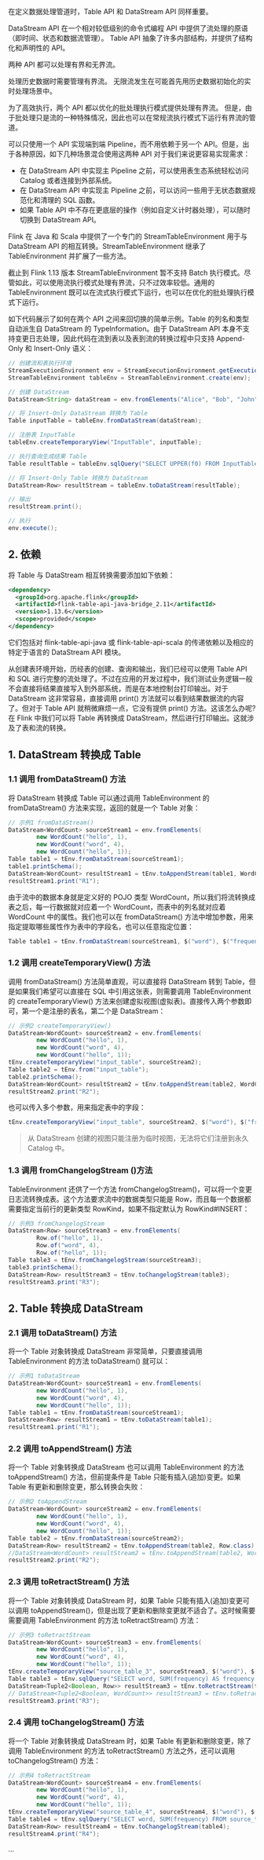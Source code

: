 
在定义数据处理管道时，Table API 和 DataStream API 同样重要。

DataStream API 在一个相对较低级别的命令式编程 API 中提供了流处理的原语（即时间、状态和数据流管理）。 Table API 抽象了许多内部结构，并提供了结构化和声明性的 API。

两种 API 都可以处理有界和无界流。

处理历史数据时需要管理有界流。 无限流发生在可能首先用历史数据初始化的实时处理场景中。

为了高效执行，两个 API 都以优化的批处理执行模式提供处理有界流。 但是，由于批处理只是流的一种特殊情况，因此也可以在常规流执行模式下运行有界流的管道。


可以只使用一个 API 实现端到端 Pipeline，而不用依赖于另一个 API。但是，出于各种原因，如下几种场景混合使用这两种 API 对于我们来说更容易实现需求：
- 在 DataStream API 中实现主 Pipeline 之前，可以使用表生态系统轻松访问 Catalog 或者连接到外部系统。
- 在 DataStream API 中实现主 Pipeline 之前，可以访问一些用于无状态数据规范化和清理的 SQL 函数。
- 如果 Table API 中不存在更底层的操作（例如自定义计时器处理），可以随时切换到 DataStream API。


Flink 在 Java 和 Scala 中提供了一个专门的 StreamTableEnvironment 用于与 DataStream API 的相互转换。StreamTableEnvironment 继承了 TableEnvironment 并扩展了一些方法。

截止到 Flink 1.13 版本 StreamTableEnvironment 暂不支持 Batch 执行模式。尽管如此，可以使用流执行模式处理有界流，只不过效率较低。通用的 TableEnvironment 既可以在流式执行模式下运行，也可以在优化的批处理执行模式下运行。

如下代码展示了如何在两个 API 之间来回切换的简单示例。Table 的列名和类型自动派生自 DataStream 的 TypeInformation。由于 DataStream API 本身不支持变更日志处理，因此代码在流到表以及表到流的转换过程中只支持 Append-Only 和 Insert-Only 语义：
```java
// 创建流和表执行环境
StreamExecutionEnvironment env = StreamExecutionEnvironment.getExecutionEnvironment();
StreamTableEnvironment tableEnv = StreamTableEnvironment.create(env);

// 创建 DataStream
DataStream<String> dataStream = env.fromElements("Alice", "Bob", "John");

// 将 Insert-Only DataStream 转换为 Table
Table inputTable = tableEnv.fromDataStream(dataStream);

// 注册表 InputTable
tableEnv.createTemporaryView("InputTable", inputTable);

// 执行查询生成结果 Table
Table resultTable = tableEnv.sqlQuery("SELECT UPPER(f0) FROM InputTable");

// 将 Insert-Only Table 转换为 DataStream
DataStream<Row> resultStream = tableEnv.toDataStream(resultTable);

// 输出
resultStream.print();

// 执行
env.execute();
```

## 2. 依赖

将 Table 与 DataStream 相互转换需要添加如下依赖：
```xml
<dependency>
  <groupId>org.apache.flink</groupId>
  <artifactId>flink-table-api-java-bridge_2.11</artifactId>
  <version>1.13.6</version>
  <scope>provided</scope>
</dependency>
```
它们包括对 flink-table-api-java 或 flink-table-api-scala 的传递依赖以及相应的特定于语言的 DataStream API 模块。










从创建表环境开始，历经表的创建、查询和输出，我们已经可以使用 Table API 和 SQL 进行完整的流处理了。不过在应用的开发过程中，我们测试业务逻辑一般不会直接将结果直接写入到外部系统，而是在本地控制台打印输出。对于 DataStream 这非常容易，直接调用 print() 方法就可以看到结果数据流的内容了。但对于 Table API 就稍微麻烦一点，它没有提供 print() 方法。这该怎么办呢?在 Flink 中我们可以将 Table 再转换成 DataStream，然后进行打印输出。这就涉及了表和流的转换。

## 1. DataStream 转换成 Table

### 1.1 调用 fromDataStream() 方法

将 DataStream 转换成 Table 可以通过调用 TableEnvironment 的 fromDataStream() 方法来实现，返回的就是一个 Table 对象：
```java
// 示例1 fromDataStream()
DataStream<WordCount> sourceStream1 = env.fromElements(
        new WordCount("hello", 1),
        new WordCount("word", 4),
        new WordCount("hello", 1));
Table table1 = tEnv.fromDataStream(sourceStream1);
table1.printSchema();
DataStream<WordCount> resultStream1 = tEnv.toAppendStream(table1, WordCount.class);
resultStream1.print("R1");
```
由于流中的数据本身就是定义好的 POJO 类型 WordCount，所以我们将流转换成表之后，每一行数据就对应着一个 WordCount，而表中的列名就对应着 WordCount 中的属性。我们也可以在 fromDataStream() 方法中增加参数，用来指定提取哪些属性作为表中的字段名，也可以任意指定位置：
```java
Table table1 = tEnv.fromDataStream(sourceStream1, $("word"), $("frequency"));
```

### 1.2 调用 createTemporaryView() 方法

调用 fromDataStream() 方法简单直观，可以直接将 DataStream 转到 Table，但是如果我们希望可以直接在 SQL 中引用这张表，则需要调用 TableEnvironment 的 createTemporaryView() 方法来创建虚拟视图(虚拟表)。直接传入两个参数即可，第一个是注册的表名，第二个是 DataStream：
```java
// 示例2 createTemporaryView()
DataStream<WordCount> sourceStream2 = env.fromElements(
        new WordCount("hello", 1),
        new WordCount("word", 4),
        new WordCount("hello", 1));
tEnv.createTemporaryView("input_table", sourceStream2);
Table table2 = tEnv.from("input_table");
table2.printSchema();
DataStream<WordCount> resultStream2 = tEnv.toAppendStream(table2, WordCount.class);
resultStream2.print("R2");
```
也可以传入多个参数，用来指定表中的字段：
```java
tEnv.createTemporaryView("input_table", sourceStream2, $("word"), $("frequency"));
```

> 从 DataStream 创建的视图只能注册为临时视图，无法将它们注册到永久 Catalog 中。

### 1.3 调用 fromChangelogStream ()方法

TableEnvironment 还供了一个方法 fromChangelogStream()，可以将一个变更日志流转换成表。这个方法要求流中的数据类型只能是 Row，而且每一个数据都需要指定当前行的更新类型 RowKind，如果不指定默认为 RowKind#INSERT：
```java
// 示例3 fromChangelogStream
DataStream<Row> sourceStream3 = env.fromElements(
        Row.of("hello", 1),
        Row.of("word", 4),
        Row.of("hello", 1));
Table table3 = tEnv.fromChangelogStream(sourceStream3);
table3.printSchema();
DataStream<Row> resultStream3 = tEnv.toChangelogStream(table3);
resultStream3.print("R3");
```

## 2. Table 转换成 DataStream

### 2.1 调用 toDataStream() 方法

将一个 Table 对象转换成 DataStream 非常简单，只要直接调用 TableEnvironment 的方法 toDataStream() 就可以：
```java
// 示例1 toDataStream
DataStream<WordCount> sourceStream1 = env.fromElements(
        new WordCount("hello", 1),
        new WordCount("word", 4),
        new WordCount("hello", 1));
Table table1 = tEnv.fromDataStream(sourceStream1);
DataStream<Row> resultStream1 = tEnv.toDataStream(table1);
resultStream1.print("R1");
```

### 2.2 调用 toAppendStream() 方法

将一个 Table 对象转换成 DataStream 也可以调用 TableEnvironment 的方法 toAppendStream() 方法，但前提条件是 Table 只能有插入(追加)变更。如果 Table 有更新和删除变更，那么转换会失败：
```java
// 示例2 toAppendStream
DataStream<WordCount> sourceStream2 = env.fromElements(
        new WordCount("hello", 1),
        new WordCount("word", 4),
        new WordCount("hello", 1));
Table table2 = tEnv.fromDataStream(sourceStream2);
DataStream<Row> resultStream2 = tEnv.toAppendStream(table2, Row.class);
//DataStream<WordCount> resultStream2 = tEnv.toAppendStream(table2, WordCount.class);
resultStream2.print("R2");
```
### 2.3 调用 toRetractStream() 方法

将一个 Table 对象转换成 DataStream 时，如果 Table 只能有插入(追加)变更可以调用 toAppendStream()，但是出现了更新和删除变更就不适合了。这时候需要需要调用 TableEnvironment 的方法 toRetractStream() 方法：
```java
// 示例3 toRetractStream
DataStream<WordCount> sourceStream3 = env.fromElements(
        new WordCount("hello", 1),
        new WordCount("word", 4),
        new WordCount("hello", 1));
tEnv.createTemporaryView("source_table_3", sourceStream3, $("word"), $("frequency"));
Table table3 = tEnv.sqlQuery("SELECT word, SUM(frequency) AS frequency FROM source_table_3 GROUP BY word");
DataStream<Tuple2<Boolean, Row>> resultStream3 = tEnv.toRetractStream(table3, Row.class);
// DataStream<Tuple2<Boolean, WordCount>> resultStream3 = tEnv.toRetractStream(table3, WordCount.class);
resultStream3.print("R3");
```

### 2.4 调用 toChangelogStream() 方法

将一个 Table 对象转换成 DataStream 时，如果 Table 有更新和删除变更，除了调用 TableEnvironment 的方法 toRetractStream() 方法之外，还可以调用 toChangelogStream() 方法：
```java
// 示例4 toRetractStream
DataStream<WordCount> sourceStream4 = env.fromElements(
        new WordCount("hello", 1),
        new WordCount("word", 4),
        new WordCount("hello", 1));
tEnv.createTemporaryView("source_table_4", sourceStream4, $("word"), $("frequency"));
Table table4 = tEnv.sqlQuery("SELECT word, SUM(frequency) FROM source_table_4 GROUP BY word");
DataStream<Row> resultStream4 = tEnv.toChangelogStream(table4);
resultStream4.print("R4");
```


...
